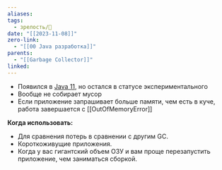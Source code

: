 ```yaml
---
aliases: 
tags:
  - зрелость/🌱
date: "[[2023-11-08]]"
zero-link:
  - "[[00 Java разработка]]"
parents:
  - "[[Garbage Collector]]"
linked:
---
```

- Появился в [Java 11](Java%2011), но остался в статусе экспериментального
- Вообще не собирает мусор
- Если приложение запрашивает больше памяти, чем есть в куче, работа завершается с [[OutOfMemoryError]]

**Когда использовать:**
- Для сравнения потерь в сравнении с другим GC.
- Короткоживущие приложения.
- Когда у вас гигантский объем ОЗУ и вам проще перезапустить приложение, чем заниматься сборкой.